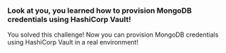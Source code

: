 ### Look at you, you learned how to provision MongoDB credentials using HashiCorp Vault!

You solved this challenge! Now you can provision MongoDB credentials using HashiCorp Vault in a real environment!
